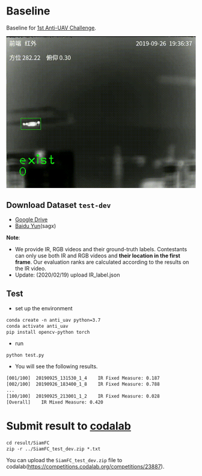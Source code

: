 # Baseline
Baseline for [1st Anti-UAV Challenge](https://anti-uav.github.io).

<div align="center">
  <img src="anti-uav.gif" width="600px" />
</div>

## Download Dataset `test-dev`
- [Google Drive](https://drive.google.com/open?id=1GICr5e9CZN0tcFM_VXhyogzxWD3LMvAw)
- [Baidu Yun](https://pan.baidu.com/s/1dJR0VKyLyiXBNB_qfa2ZrA)(sagx)
 
**Note**: 
- We provide IR, RGB videos and their ground-truth labels. Contestants can only use both IR and RGB videos and **their location in the first frame**.
Our evaluation ranks are calculated according to the results on the IR video.
- Update: (2020/02/19) upload IR_label.json 


## Test
- set up the environment
```shell
conda create -n anti_uav python=3.7
conda activate anti_uav
pip install opencv-python torch
```
- run
```shell
python test.py
```
- You will see the following results.
    
```shell
[001/100]  20190925_131530_1_4    IR Fixed Measure: 0.187
[002/100]  20190926_183400_1_8    IR Fixed Measure: 0.788
...
[100/100]  20190925_213001_1_2    IR Fixed Measure: 0.028
[Overall]    IR Mixed Measure: 0.420
```

# Submit result to [codalab](https://competitions.codalab.org/competitions/23881)

```
cd result/SiamFC
zip -r ../SiamFC_test_dev.zip *.txt
```

You can upload the `SiamFC_test_dev.zip` file to codalab(https://competitions.codalab.org/competitions/23887).

